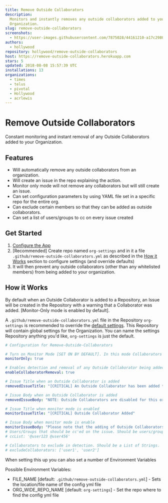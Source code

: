 ```yaml
---
title: Remove Outside Collaborators
description:
  Monitors and instantly removes any outside collaborators added to your
  Organization.
slug: remove-outside-collaborators
screenshots:
  - https://user-images.githubusercontent.com/7875028/44161210-a17c2980-a08a-11e8-8adc-3ef69031d67c.png
authors:
  - hollywood
repository: hollywood/remove-outside-collaborators
host: https://remove-outside-collaborators.herokuapp.com
stars: 5
updated: 2018-08-08 15:57:39 UTC
installations: 13
organizations:
  - times
  - telus
  - pivotal
  - Hollywood
  - acrlewis
---
```


# Remove Outside Collaborators

Constant monitoring and instant removal of any Outside Collaborators added to your Organization.

## Features

- Will automatically remove any outside collaborators from an organization.
- Will create an issue in the repo explaining the action.
- Monitor only mode will not remove any collaborators but will still create an issue.
- Can set configuration parameters by using YAML file set in a specific repo for the entire org.
- Can exclude certain members so that they can be added as outside collaborators.
- Can set a list of users/groups to cc on every issue created

## Get Started

1. [Configure the App](https://github.com/apps/remove-outside-collaborators)
2. [Recommended] Create repo named `org-settings` and in it a file `.github/remove-outside-collaborators.yml` as described in the [How it Works](#How-it-Works) section to configure settings (and override defaults)
3. It will then prevent any outside collaborators (other than any whitelisted members) from being added to your organization.

## How it Works

By default when an Outside Collaborator is added to a Repository, an Issue will be created in the Repository with a warning that a Collaborator was added. [Monitor-Only mode is enabled by default].

A `.github/remove-outside-collaborators.yml` file in the Repository `org-settings` is recommended to override the [default settings](https://github.com/Hollywood/remove-outside-collaborators/blob/master/lib/defaults.js). This Repository will contain global settings for the Organization. You can name the settings Repository anything you'd like, `org-settings` is just the default.

```yml
# Configuration for Remove-Outside-Collaborators

# Turn on Monitor Mode [SET ON BY DEFAULT]. In this mode Collaborators are not removed, only an Issue is created
monitorOnly: true

# Enables detection and removal of any Outside Collaborator being added to the assigned repositories
enableCollaboratorRemoval: true

# Issue Title when an Outside Collaborator is added
removedIssueTitle: "[CRITICAL] An Outside Collaborator has been added to this Repository!"

# Issue Body when an Outside Collaborator is added
removedIssueBody: "NOTE: Outside Collaborators are disabled for this organization! <br/> This member has been removed. Please contact an admin to override."

# Issue Title when monitor mode is enabled
monitorIssueTitle: "[CRITICAL] Outside Collaborator Added"

# Issue Body when monitor mode is enable
monitorIssueBody: "Please note that the adding of Outside Collaborators is prohibited!"
# Users/Groups that should be cc'ed on the issue. Should be users/groups separated by a space.
# ccList: '@user123 @user456'

# Collaborators to exclude in detection. Should be a List of Strings.
# excludeCollaborators: ['user1', 'user2']
```

When setting this up you can also set a number of Environment Variables

Possible Environment Variables:

- FILE_NAME [default: `.github/remove-outside-collaborators.yml`] - Sets the location/file name of the config yml file
- ORG_WIDE_REPO_NAME [default: `org-settings`] - Set the repo where to find the config yml file
